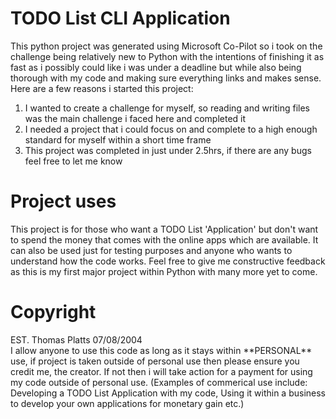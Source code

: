 <h1>TODO List CLI Application</h1>
This python project was generated using Microsoft Co-Pilot so i took on the challenge being relatively new to Python with the intentions of finishing it
as fast as i possibly could like i was under a deadline but while also being thorough with my code and making sure everything links and makes sense.
Here are a few reasons i started this project:
<ol>
    <li>I wanted to create a challenge for myself, so reading and writing files was the main challenge i faced here and completed it</li>
    <li>I needed a project that i could focus on and complete to a high enough standard for myself within a short time frame</li>
    <li>This project was completed in just under 2.5hrs, if there are any bugs feel free to let me know</li>
</ol>

<h1>Project uses</h1>
This project is for those who want a TODO List 'Application' but don't want to spend the money that comes with the online apps which are available. It can also be used just for testing purposes and anyone who wants to understand how the code works. Feel free to give me constructive feedback as this is my first major project within Python with many more yet to come.

<h1>Copyright</h1>
EST. Thomas Platts 07/08/2004<br>
I allow anyone to use this code as long as it stays within **PERSONAL** use, if project is taken outside of personal use then please ensure you credit me, the creator. If not then i will take action for a payment for using my code outside of personal use. (Examples of commerical use include: Developing a TODO List Application with my code, Using it within a business to develop your own applications for monetary gain etc.)